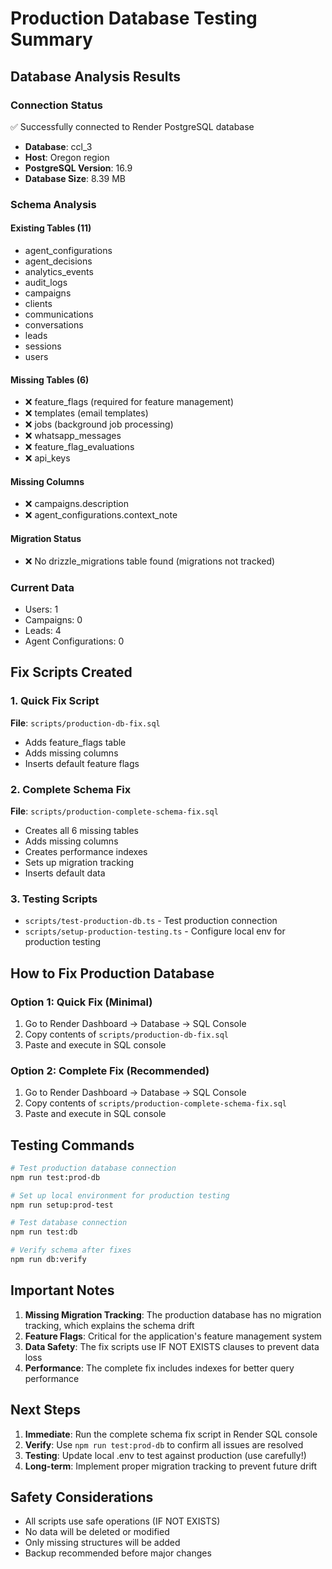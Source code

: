 # Production Database Testing Summary

## Database Analysis Results

### Connection Status
✅ Successfully connected to Render PostgreSQL database
- **Database**: ccl_3
- **Host**: Oregon region
- **PostgreSQL Version**: 16.9
- **Database Size**: 8.39 MB

### Schema Analysis

#### Existing Tables (11)
- agent_configurations
- agent_decisions
- analytics_events
- audit_logs
- campaigns
- clients
- communications
- conversations
- leads
- sessions
- users

#### Missing Tables (6)
- ❌ feature_flags (required for feature management)
- ❌ templates (email templates)
- ❌ jobs (background job processing)
- ❌ whatsapp_messages
- ❌ feature_flag_evaluations
- ❌ api_keys

#### Missing Columns
- ❌ campaigns.description
- ❌ agent_configurations.context_note

#### Migration Status
- ❌ No drizzle_migrations table found (migrations not tracked)

### Current Data
- Users: 1
- Campaigns: 0
- Leads: 4
- Agent Configurations: 0

## Fix Scripts Created

### 1. Quick Fix Script
**File**: `scripts/production-db-fix.sql`
- Adds feature_flags table
- Adds missing columns
- Inserts default feature flags

### 2. Complete Schema Fix
**File**: `scripts/production-complete-schema-fix.sql`
- Creates all 6 missing tables
- Adds missing columns
- Creates performance indexes
- Sets up migration tracking
- Inserts default data

### 3. Testing Scripts
- `scripts/test-production-db.ts` - Test production connection
- `scripts/setup-production-testing.ts` - Configure local env for production testing

## How to Fix Production Database

### Option 1: Quick Fix (Minimal)
1. Go to Render Dashboard → Database → SQL Console
2. Copy contents of `scripts/production-db-fix.sql`
3. Paste and execute in SQL console

### Option 2: Complete Fix (Recommended)
1. Go to Render Dashboard → Database → SQL Console
2. Copy contents of `scripts/production-complete-schema-fix.sql`
3. Paste and execute in SQL console

## Testing Commands

```bash
# Test production database connection
npm run test:prod-db

# Set up local environment for production testing
npm run setup:prod-test

# Test database connection
npm run test:db

# Verify schema after fixes
npm run db:verify
```

## Important Notes

1. **Missing Migration Tracking**: The production database has no migration tracking, which explains the schema drift
2. **Feature Flags**: Critical for the application's feature management system
3. **Data Safety**: The fix scripts use IF NOT EXISTS clauses to prevent data loss
4. **Performance**: The complete fix includes indexes for better query performance

## Next Steps

1. **Immediate**: Run the complete schema fix script in Render SQL console
2. **Verify**: Use `npm run test:prod-db` to confirm all issues are resolved
3. **Testing**: Update local .env to test against production (use carefully!)
4. **Long-term**: Implement proper migration tracking to prevent future drift

## Safety Considerations

- All scripts use safe operations (IF NOT EXISTS)
- No data will be deleted or modified
- Only missing structures will be added
- Backup recommended before major changes